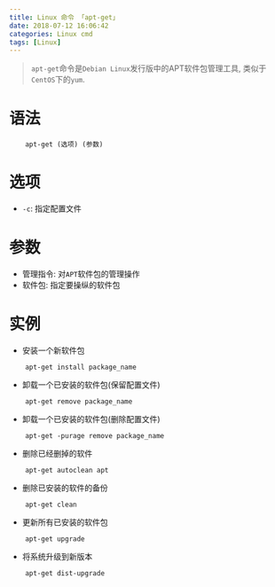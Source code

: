 ```yaml
---
title: Linux 命令 「apt-get」
date: 2018-07-12 16:06:42
categories: Linux cmd
tags: [Linux]
---
```


> `apt-get`命令是`Debian Linux`发行版中的APT软件包管理工具, 类似于`CentOS`下的`yum`.

<!-- more -->

# 语法

```
    apt-get (选项) (参数)
```

# 选项

- `-c`:   指定配置文件

# 参数

- 管理指令: 对`APT`软件包的管理操作
- 软件包:  指定要操纵的软件包

# 实例

- 安装一个新软件包

```
    apt-get install package_name
```

- 卸载一个已安装的软件包(保留配置文件)

```
    apt-get remove package_name
```

- 卸载一个已安装的软件包(删除配置文件)

```
    apt-get -purage remove package_name
```

- 删除已经删掉的软件

```
    apt-get autoclean apt
```

- 删除已安装的软件的备份

```
    apt-get clean
```

- 更新所有已安装的软件包

```
    apt-get upgrade
```

- 将系统升级到新版本

```
    apt-get dist-upgrade
```